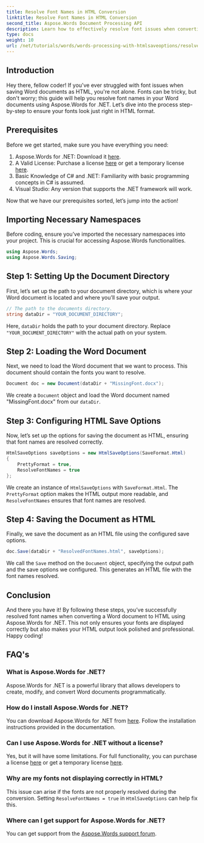 ```yaml
---
title: Resolve Font Names in HTML Conversion
linktitle: Resolve Font Names in HTML Conversion
second_title: Aspose.Words Document Processing API
description: Learn how to effectively resolve font issues when converting Word documents to HTML using Aspose.Words for .NET. This step-by-step guide provides clear instructions on configuring save options to ensure your fonts appear correctly in the exported HTML format.
type: docs
weight: 10
url: /net/tutorials/words/words-processing-with-htmlsaveoptions/resolve-font-names-in-html-conversion/
---
```

## Introduction

Hey there, fellow coder! If you've ever struggled with font issues when saving Word documents as HTML, you're not alone. Fonts can be tricky, but don't worry; this guide will help you resolve font names in your Word documents using Aspose.Words for .NET. Let’s dive into the process step-by-step to ensure your fonts look just right in HTML format.

## Prerequisites

Before we get started, make sure you have everything you need:

1. Aspose.Words for .NET: Download it [here](https://releases.aspose.com/words/net/).
2. A Valid License: Purchase a license [here](https://purchase.aspose.com/buy) or get a temporary license [here](https://purchase.aspose.com/temporary-license/).
3. Basic Knowledge of C# and .NET: Familiarity with basic programming concepts in C# is assumed.
4. Visual Studio: Any version that supports the .NET framework will work.

Now that we have our prerequisites sorted, let’s jump into the action!

## Importing Necessary Namespaces

Before coding, ensure you’ve imported the necessary namespaces into your project. This is crucial for accessing Aspose.Words functionalities.

```csharp
using Aspose.Words;
using Aspose.Words.Saving;
```

## Step 1: Setting Up the Document Directory

First, let’s set up the path to your document directory, which is where your Word document is located and where you’ll save your output.

```csharp
// The path to the documents directory.
string dataDir = "YOUR_DOCUMENT_DIRECTORY";
```

Here, `dataDir` holds the path to your document directory. Replace `"YOUR_DOCUMENT_DIRECTORY"` with the actual path on your system.

## Step 2: Loading the Word Document

Next, we need to load the Word document that we want to process. This document should contain the fonts you want to resolve.

```csharp
Document doc = new Document(dataDir + "MissingFont.docx");
```

We create a `Document` object and load the Word document named "MissingFont.docx" from our `dataDir`.

## Step 3: Configuring HTML Save Options

Now, let’s set up the options for saving the document as HTML, ensuring that font names are resolved correctly.

```csharp
HtmlSaveOptions saveOptions = new HtmlSaveOptions(SaveFormat.Html)
{
    PrettyFormat = true,
    ResolveFontNames = true
};
```

We create an instance of `HtmlSaveOptions` with `SaveFormat.Html`. The `PrettyFormat` option makes the HTML output more readable, and `ResolveFontNames` ensures that font names are resolved.

## Step 4: Saving the Document as HTML

Finally, we save the document as an HTML file using the configured save options.

```csharp
doc.Save(dataDir + "ResolvedFontNames.html", saveOptions);
```

We call the `Save` method on the `Document` object, specifying the output path and the save options we configured. This generates an HTML file with the font names resolved.

## Conclusion

And there you have it! By following these steps, you’ve successfully resolved font names when converting a Word document to HTML using Aspose.Words for .NET. This not only ensures your fonts are displayed correctly but also makes your HTML output look polished and professional. Happy coding!

## FAQ's

### What is Aspose.Words for .NET?
Aspose.Words for .NET is a powerful library that allows developers to create, modify, and convert Word documents programmatically.

### How do I install Aspose.Words for .NET?
You can download Aspose.Words for .NET from [here](https://releases.aspose.com/words/net/). Follow the installation instructions provided in the documentation.

### Can I use Aspose.Words for .NET without a license?
Yes, but it will have some limitations. For full functionality, you can purchase a license [here](https://purchase.aspose.com/buy) or get a temporary license [here](https://purchase.aspose.com/temporary-license/).

### Why are my fonts not displaying correctly in HTML?
This issue can arise if the fonts are not properly resolved during the conversion. Setting `ResolveFontNames = true` in `HtmlSaveOptions` can help fix this.

### Where can I get support for Aspose.Words for .NET?
You can get support from the [Aspose.Words support forum](https://forum.aspose.com/c/words/8).

